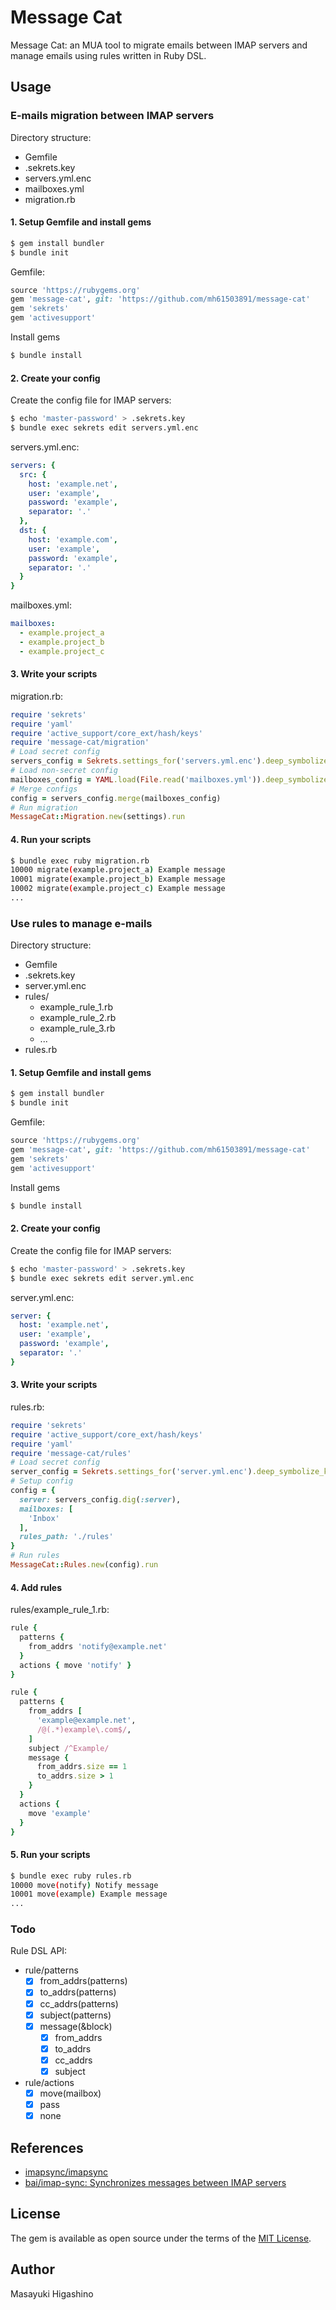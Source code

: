 # Message Cat

Message Cat: an MUA tool to migrate emails between IMAP servers and manage emails using rules written in Ruby DSL.

## Usage

### E-mails migration between IMAP servers

Directory structure:

* Gemfile
* .sekrets.key
* servers.yml.enc
* mailboxes.yml
* migration.rb

#### 1. Setup Gemfile and install gems

```sh
$ gem install bundler
$ bundle init
```

Gemfile:

```ruby
source 'https://rubygems.org'
gem 'message-cat', git: 'https://github.com/mh61503891/message-cat'
gem 'sekrets'
gem 'activesupport'
```

Install gems

```sh
$ bundle install
```

#### 2. Create your config

Create the config file for IMAP servers:

```sh
$ echo 'master-password' > .sekrets.key
$ bundle exec sekrets edit servers.yml.enc
```

servers.yml.enc:

```yml
servers: {
  src: {
    host: 'example.net',
    user: 'example',
    password: 'example',
    separator: '.'
  },
  dst: {
    host: 'example.com',
    user: 'example',
    password: 'example',
    separator: '.'
  }
}
```

mailboxes.yml:

```yml
mailboxes:
  - example.project_a
  - example.project_b
  - example.project_c
```

#### 3. Write your scripts

migration.rb:

```ruby
require 'sekrets'
require 'yaml'
require 'active_support/core_ext/hash/keys'
require 'message-cat/migration'
# Load secret config
servers_config = Sekrets.settings_for('servers.yml.enc').deep_symbolize_keys
# Load non-secret config
mailboxes_config = YAML.load(File.read('mailboxes.yml')).deep_symbolize_keys
# Merge configs
config = servers_config.merge(mailboxes_config)
# Run migration
MessageCat::Migration.new(settings).run
```

#### 4. Run your scripts

```sh
$ bundle exec ruby migration.rb
10000 migrate(example.project_a) Example message
10001 migrate(example.project_b) Example message
10002 migrate(example.project_c) Example message
...
```

### Use rules to manage e-mails

Directory structure:

* Gemfile
* .sekrets.key
* server.yml.enc
* rules/
    * example_rule_1.rb
    * example_rule_2.rb
    * example_rule_3.rb
    * ...
* rules.rb

#### 1. Setup Gemfile and install gems

```sh
$ gem install bundler
$ bundle init
```

Gemfile:

```ruby
source 'https://rubygems.org'
gem 'message-cat', git: 'https://github.com/mh61503891/message-cat'
gem 'sekrets'
gem 'activesupport'
```

Install gems

```sh
$ bundle install
```

#### 2. Create your config

Create the config file for IMAP servers:

```sh
$ echo 'master-password' > .sekrets.key
$ bundle exec sekrets edit server.yml.enc
```

server.yml.enc:

```yml
server: {
  host: 'example.net',
  user: 'example',
  password: 'example',
  separator: '.'
}
```

#### 3. Write your scripts

rules.rb:

```ruby
require 'sekrets'
require 'active_support/core_ext/hash/keys'
require 'yaml'
require 'message-cat/rules'
# Load secret config
server_config = Sekrets.settings_for('server.yml.enc').deep_symbolize_keys
# Setup config
config = {
  server: servers_config.dig(:server),
  mailboxes: [
    'Inbox'
  ],
  rules_path: './rules'
}
# Run rules
MessageCat::Rules.new(config).run
```

#### 4. Add rules

rules/example_rule_1.rb:

```ruby
rule {
  patterns {
    from_addrs 'notify@example.net'
  }
  actions { move 'notify' }
}

rule {
  patterns {
    from_addrs [
      'example@example.net',
      /@(.*)example\.com$/,
    ]
    subject /^Example/
    message {
      from_addrs.size == 1
      to_addrs.size > 1
    }
  }
  actions {
    move 'example'
  }
}
```

#### 5. Run your scripts

```sh
$ bundle exec ruby rules.rb
10000 move(notify) Notify message
10001 move(example) Example message
...
```

### Todo

Rule DSL API:

* rule/patterns
    * [x] from_addrs(patterns)
    * [x] to_addrs(patterns)
    * [x] cc_addrs(patterns)
    * [x] subject(patterns)
    * [x] message(&block)
        * [x] from_addrs
        * [x] to_addrs
        * [x] cc_addrs
        * [x] subject
* rule/actions
    * [x] move(mailbox)
    * [x] pass
    * [x] none

## References

* [imapsync/imapsync](https://github.com/imapsync/imapsync)
* [bai/imap-sync: Synchronizes messages between IMAP servers](https://github.com/bai/imap-sync)

## License

The gem is available as open source under the terms of the [MIT License](http://opensource.org/licenses/MIT).

## Author

Masayuki Higashino
